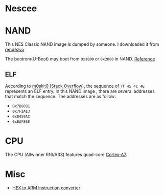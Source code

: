 # Nescee

# NAND
This NES Classic NAND image is dumped by someone. I downloaded it from [rendezvo](https://www.rendezvo.us/nesmini/)

The bootrom(U-Boot) may boot from `0x1000` or `0x2000` in NAND. [Reference](http://linux-sunxi.org/Mainline_U-Boot#Configure_U-Boot)

## ELF
According to [m0skit0 (Stack Overflow)](https://stackoverflow.com/a/12822731/8314159), the sequence of `7f 45 4c 46` represents an ELF entry. In this NAND image , there are several addresses that match the sequence. The addresses are as follow:
* `0x7B60B1`
* `0x7F2A13`
* `0x8459AC`
* `0x8AF8BE`

# CPU
The CPU (Allwinner R16/A33) features quad-core [Cortex-A7](https://developer.arm.com/products/processors/cortex-a/cortex-a7).

# Misc
* [HEX to ARM instruction converter](http://armconverter.com/hextoarm/)